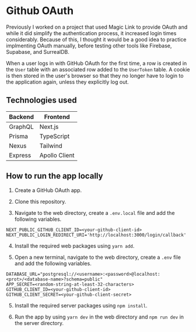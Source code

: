 # Github OAuth

Previously I worked on a project that used Magic Link to provide OAuth and while it did simplify the authentication process, it increased login times considerably. Because of this, I thought it would be a good idea to practice implmenting OAuth manually, before testing other tools like Firebase, Supabase, and SurrealDB.

When a user logs in with GitHub OAuth for the first time, a row is created in the `User` table with an associated row added to the `UserToken` table. A cookie is then stored in the user's browser so that they no longer have to login to the application again, unless they explicitly log out.

## Technologies used

| Backend | Frontend      |
| ------- | ------------- |
| GraphQL | Next.js       |
| Prisma  | TypeScript    |
| Nexus   | Tailwind      |
| Express | Apollo Client |

## How to run the app locally

1. Create a GitHub OAuth app.

2. Clone this repository.

3. Navigate to the web directory, create a `.env.local` file and add the following variables.

```
NEXT_PUBLIC_GITHUB_CLIENT_ID=<your-github-client-id>
NEXT_PUBLIC_LOGIN_REDIRECT_URI='http://localhost:3000/login/callback'
```

4. Install the required web packages using `yarn add`.

5. Open a new terminal, navigate to the web directory, create a `.env` file and add the following variables.

```
DATABASE_URL="postgresql://<username>:<password>@localhost:<prot>/<database-name>?schema=public"
APP_SECRET=<random-string-at-least-32-characters>
GITHUB_CLIENT_ID=<your-github-client-id>
GITHUB_CLIENT_SECRET=<your-github-client-secret>
```

5. Install the required server packages using `npm install`.

6. Run the app by using `yarn dev` in the web directory and `npm run dev` in the server directory.
